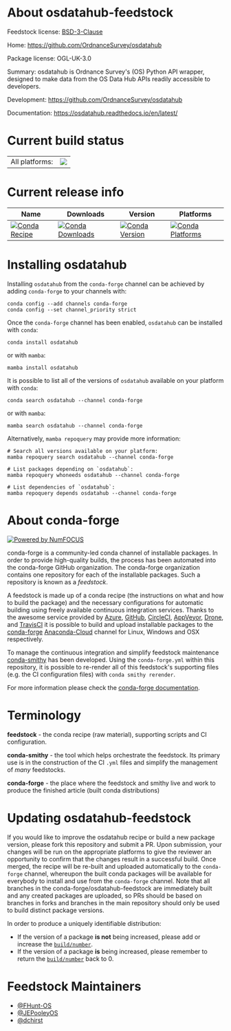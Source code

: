 About osdatahub-feedstock
=========================

Feedstock license: [BSD-3-Clause](https://github.com/conda-forge/osdatahub-feedstock/blob/main/LICENSE.txt)

Home: https://github.com/OrdnanceSurvey/osdatahub

Package license: OGL-UK-3.0

Summary: osdatahub is Ordnance Survey's (OS) Python API wrapper, designed to make data from the OS Data Hub APIs readily accessible to developers.

Development: https://github.com/OrdnanceSurvey/osdatahub

Documentation: https://osdatahub.readthedocs.io/en/latest/

Current build status
====================


<table><tr><td>All platforms:</td>
    <td>
      <a href="https://dev.azure.com/conda-forge/feedstock-builds/_build/latest?definitionId=16073&branchName=main">
        <img src="https://dev.azure.com/conda-forge/feedstock-builds/_apis/build/status/osdatahub-feedstock?branchName=main">
      </a>
    </td>
  </tr>
</table>

Current release info
====================

| Name | Downloads | Version | Platforms |
| --- | --- | --- | --- |
| [![Conda Recipe](https://img.shields.io/badge/recipe-osdatahub-green.svg)](https://anaconda.org/conda-forge/osdatahub) | [![Conda Downloads](https://img.shields.io/conda/dn/conda-forge/osdatahub.svg)](https://anaconda.org/conda-forge/osdatahub) | [![Conda Version](https://img.shields.io/conda/vn/conda-forge/osdatahub.svg)](https://anaconda.org/conda-forge/osdatahub) | [![Conda Platforms](https://img.shields.io/conda/pn/conda-forge/osdatahub.svg)](https://anaconda.org/conda-forge/osdatahub) |

Installing osdatahub
====================

Installing `osdatahub` from the `conda-forge` channel can be achieved by adding `conda-forge` to your channels with:

```
conda config --add channels conda-forge
conda config --set channel_priority strict
```

Once the `conda-forge` channel has been enabled, `osdatahub` can be installed with `conda`:

```
conda install osdatahub
```

or with `mamba`:

```
mamba install osdatahub
```

It is possible to list all of the versions of `osdatahub` available on your platform with `conda`:

```
conda search osdatahub --channel conda-forge
```

or with `mamba`:

```
mamba search osdatahub --channel conda-forge
```

Alternatively, `mamba repoquery` may provide more information:

```
# Search all versions available on your platform:
mamba repoquery search osdatahub --channel conda-forge

# List packages depending on `osdatahub`:
mamba repoquery whoneeds osdatahub --channel conda-forge

# List dependencies of `osdatahub`:
mamba repoquery depends osdatahub --channel conda-forge
```


About conda-forge
=================

[![Powered by
NumFOCUS](https://img.shields.io/badge/powered%20by-NumFOCUS-orange.svg?style=flat&colorA=E1523D&colorB=007D8A)](https://numfocus.org)

conda-forge is a community-led conda channel of installable packages.
In order to provide high-quality builds, the process has been automated into the
conda-forge GitHub organization. The conda-forge organization contains one repository
for each of the installable packages. Such a repository is known as a *feedstock*.

A feedstock is made up of a conda recipe (the instructions on what and how to build
the package) and the necessary configurations for automatic building using freely
available continuous integration services. Thanks to the awesome service provided by
[Azure](https://azure.microsoft.com/en-us/services/devops/), [GitHub](https://github.com/),
[CircleCI](https://circleci.com/), [AppVeyor](https://www.appveyor.com/),
[Drone](https://cloud.drone.io/welcome), and [TravisCI](https://travis-ci.com/)
it is possible to build and upload installable packages to the
[conda-forge](https://anaconda.org/conda-forge) [Anaconda-Cloud](https://anaconda.org/)
channel for Linux, Windows and OSX respectively.

To manage the continuous integration and simplify feedstock maintenance
[conda-smithy](https://github.com/conda-forge/conda-smithy) has been developed.
Using the ``conda-forge.yml`` within this repository, it is possible to re-render all of
this feedstock's supporting files (e.g. the CI configuration files) with ``conda smithy rerender``.

For more information please check the [conda-forge documentation](https://conda-forge.org/docs/).

Terminology
===========

**feedstock** - the conda recipe (raw material), supporting scripts and CI configuration.

**conda-smithy** - the tool which helps orchestrate the feedstock.
                   Its primary use is in the construction of the CI ``.yml`` files
                   and simplify the management of *many* feedstocks.

**conda-forge** - the place where the feedstock and smithy live and work to
                  produce the finished article (built conda distributions)


Updating osdatahub-feedstock
============================

If you would like to improve the osdatahub recipe or build a new
package version, please fork this repository and submit a PR. Upon submission,
your changes will be run on the appropriate platforms to give the reviewer an
opportunity to confirm that the changes result in a successful build. Once
merged, the recipe will be re-built and uploaded automatically to the
`conda-forge` channel, whereupon the built conda packages will be available for
everybody to install and use from the `conda-forge` channel.
Note that all branches in the conda-forge/osdatahub-feedstock are
immediately built and any created packages are uploaded, so PRs should be based
on branches in forks and branches in the main repository should only be used to
build distinct package versions.

In order to produce a uniquely identifiable distribution:
 * If the version of a package **is not** being increased, please add or increase
   the [``build/number``](https://docs.conda.io/projects/conda-build/en/latest/resources/define-metadata.html#build-number-and-string).
 * If the version of a package **is** being increased, please remember to return
   the [``build/number``](https://docs.conda.io/projects/conda-build/en/latest/resources/define-metadata.html#build-number-and-string)
   back to 0.

Feedstock Maintainers
=====================

* [@FHunt-OS](https://github.com/FHunt-OS/)
* [@JEPooleyOS](https://github.com/JEPooleyOS/)
* [@dchirst](https://github.com/dchirst/)

